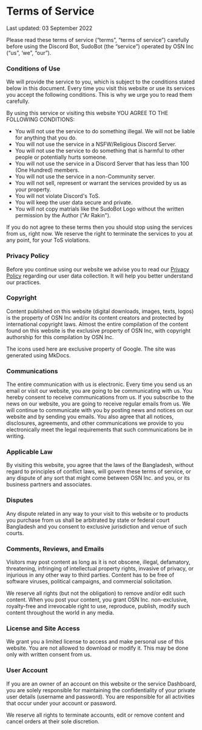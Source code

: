 # Terms of Service
Last updated: 03 September 2022

Please read these terms of service (“terms”, “terms of service”) carefully before using the Discord Bot, SudoBot (the “service”) operated by OSN Inc (“us”, ‘we”, “our”).

### Conditions of Use

We will provide the service to you, which is subject to the conditions stated below in this document. Every time you visit this website or use its services you accept the following conditions. This is why we urge you to read them carefully.

By using this service or visiting this website YOU AGREE TO THE FOLLOWING CONDITIONS:

* You will not use the service to do something illegal. We will not be liable for anything that you do.
* You will not use the service in a NSFW/Religious Discord Server.
* You will not use the service to do something that is harmful to other people or potentially hurts someone.
* You will not use the service in a Discord Server that has less than 100 (One Hundred) members.
* You will not use the service in a non-Community server.
* You will not sell, represent or warrant the services provided by us as your property.
* You will not violate Discord's ToS.
* You will keep the user data secure and private.
* You will not copy matrials like the SudoBot Logo without the written permission by the Author ("Ar Rakin").

If you do not agree to these terms then you should stop using the services from us, right now. We reserve the right to terminate the services to you at any point, for your ToS violations.

### Privacy Policy

Before you continue using our website we advise you to read our [Privacy Policy](../privacy) regarding our user data collection. It will help you better understand our practices.

### Copyright

Content published on this website (digital downloads, images, texts, logos) is the property of OSN Inc and/or its content creators and protected by international copyright laws. Almost the entire compilation of the content found on this website is the exclusive property of OSN Inc, with copyright authorship for this compilation by OSN Inc.

The icons used here are exclusive property of Google. The site was generated using MkDocs.

### Communications

The entire communication with us is electronic. Every time you send us an email or visit our website, you are going to be communicating with us. You hereby consent to receive communications from us. If you subscribe to the news on our website, you are going to receive regular emails from us. We will continue to communicate with you by posting news and notices on our website and by sending you emails. You also agree that all notices, disclosures, agreements, and other communications we provide to you electronically meet the legal requirements that such communications be in writing.

### Applicable Law

By visiting this website, you agree that the laws of the Bangladesh, without regard to principles of conflict laws, will govern these terms of service, or any dispute of any sort that might come between OSN Inc. and you, or its business partners and associates.

### Disputes

Any dispute related in any way to your visit to this website or to products you purchase from us shall be arbitrated by state or federal court Bangladesh and you consent to exclusive jurisdiction and venue of such courts.

### Comments, Reviews, and Emails

Visitors may post content as long as it is not obscene, illegal, defamatory, threatening, infringing of intellectual property rights, invasive of privacy, or injurious in any other way to third parties. Content has to be free of software viruses, political campaigns, and commercial solicitation.

We reserve all rights (but not the obligation) to remove and/or edit such content. When you post your content, you grant OSN Inc. non-exclusive, royalty-free and irrevocable right to use, reproduce, publish, modify such content throughout the world in any media.

### License and Site Access

We grant you a limited license to access and make personal use of this website. You are not allowed to download or modify it. This may be done only with written consent from us.

### User Account

If you are an owner of an account on this website or the service Dashboard, you are solely responsible for maintaining the confidentiality of your private user details (username and password). You are responsible for all activities that occur under your account or password.

We reserve all rights to terminate accounts, edit or remove content and cancel orders at their sole discretion.
